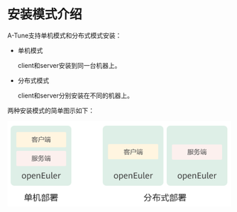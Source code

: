 # 安装模式介绍<a name="ZH-CN_TOPIC_0213178453"></a>

A-Tune支持单机模式和分布式模式安装：

-   单机模式

    client和server安装到同一台机器上。

-   分布式模式

    client和server分别安装在不同的机器上。


两种安装模式的简单图示如下：

![](figures/zh-cn_image_0231122163.png)


